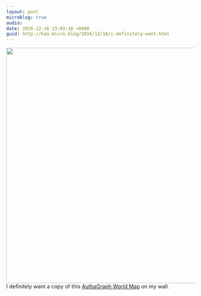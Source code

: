 ```yaml
---
layout: post
microblog: true
audio: 
date: 2016-12-16 23:03:10 +0400
guid: http://kaa.micro.blog/2016/12/16/i-definitely-want.html
---
```

<img src="https://micro.kaa.bz/uploads/2018/11d2f25a31.jpg" alt="" width="840" height="630" class="alignnone size-full wp-image-32" /> I definitely want a copy of this <a href="http://www.authagraph.com/projects/description/%E3%80%90%E4%BD%9C%E5%93%81%E8%A7%A3%E8%AA%AC%E3%80%91%E8%A8%98%E4%BA%8B01/?lang=en">AuthaGraph World Map</a> on my wall.
